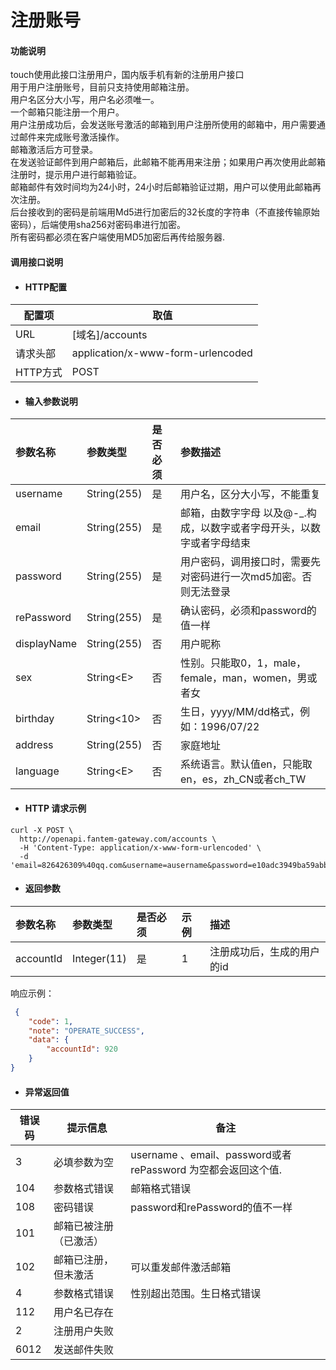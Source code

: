 # 注册账号

#### 功能说明

touch使用此接口注册用户，国内版手机有新的注册用户接口  
用于用户注册账号，目前只支持使用邮箱注册。  
用户名区分大小写，用户名必须唯一。  
一个邮箱只能注册一个用户。  
用户注册成功后，会发送账号激活的邮箱到用户注册所使用的邮箱中，用户需要通过邮件来完成账号激活操作。  
邮箱激活后方可登录。  
在发送验证邮件到用户邮箱后，此邮箱不能再用来注册；如果用户再次使用此邮箱注册时，提示用户进行邮箱验证。  
邮箱邮件有效时间均为24小时，24小时后邮箱验证过期，用户可以使用此邮箱再次注册。  
后台接收到的密码是前端用Md5进行加密后的32长度的字符串（不直接传输原始密码），后端使用sha256对密码串进行加密。  
所有密码都必须在客户端使用MD5加密后再传给服务器.

#### 调用接口说明

* #### HTTP配置

| 配置项 | 取值 |
| --- | --- |
| URL | \[域名\]/accounts |
| 请求头部 | application/x-www-form-urlencoded |
| HTTP方式 | POST |

* #### 输入参数说明

| 参数名称 | 参数类型 | 是否必须 | 参数描述 |
| :--- | :--- | :--- | :--- |
| username | String\(255\) | 是 | 用户名，区分大小写，不能重复 |
| email | String\(255\) | 是 | 邮箱，由数字字母 以及@-\_.构成，以数字或者字母开头，以数字或者字母结束 |
| password | String\(255\) | 是 | 用户密码，调用接口时，需要先对密码进行一次md5加密。否则无法登录 |
| rePassword | String\(255\) | 是 | 确认密码，必须和password的值一样 |
| displayName | String\(255\) | 否 | 用户昵称 |
| sex | String&lt;E&gt; | 否 | 性别。只能取0，1，male，female，man，women，男或者女 |
| birthday | String&lt;10&gt; | 否 | 生日，yyyy/MM/dd格式，例如：1996/07/22 |
| address | String\(255\) | 否 | 家庭地址 |
| language | String&lt;E&gt; | 否 | 系统语言。默认值en，只能取en，es，zh\_CN或者ch\_TW |

* #### HTTP 请求示例

```
curl -X POST \
  http://openapi.fantem-gateway.com/accounts \
  -H 'Content-Type: application/x-www-form-urlencoded' \
  -d 'email=826426309%40qq.com&username=ausername&password=e10adc3949ba59abbe56e057f20f883e&rePassword=e10adc3949ba59abbe56e057f20f883e'
```

* #### 返回参数

| 参数名称 | 参数类型 | 是否必须 | 示例 | 描述 |
| :--- | :--- | :--- | :--- | :--- |
| accountId | Integer\(11\) | 是 | 1 | 注册成功后，生成的用户的id |

响应示例：

```json
 {
    "code": 1,
    "note": "OPERATE_SUCCESS",
    "data": {
        "accountId": 920
    }
}
```

* #### 异常返回值

| 错误码 | 提示信息 | 备注 |
| --- | --- | --- |
| 3 | 必填参数为空 | username 、email、password或者rePassword 为空都会返回这个值. |
| 104 | 参数格式错误 | 邮箱格式错误 |
| 108 | 密码错误 | password和rePassword的值不一样 |
| 101 | 邮箱已被注册（已激活） |  |
| 102 | 邮箱已注册，但未激活 | 可以重发邮件激活邮箱 |
| 4 | 参数格式错误 | 性别超出范围。生日格式错误 |
| 112 | 用户名已存在 |  |
| 2 | 注册用户失败 |  |
| 6012 | 发送邮件失败 |  |







